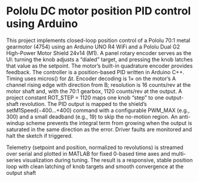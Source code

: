# Pololu DC motor position PID control using Arduino
This project implements closed-loop position control of a Pololu 70:1 metal gearmotor (4754) using an Arduino UNO R4 WiFi and a Pololu Dual G2 High-Power Motor Shield 24v14 (M1). A panel rotary encoder serves as the UI: turning the knob adjusts a “dialed” target, and pressing the knob latches that value as the setpoint. The motor’s built-in quadrature encoder provides feedback.
The controller is a position-based PID written in Arduino C++. Timing uses micros() for Δt. Encoder decoding is 1× on the motor’s A channel rising edge with direction from B; resolution is 16 counts/rev at the motor shaft and, with the 70:1 gearbox, 1120 counts/rev at the output. A project constant ROT_STEP = 1120 maps one knob “step” to one output-shaft revolution. The PID output is mapped to the shield’s setM1Speed(−400…+400) command with a configurable PWM_MAX (e.g., 300) and a small deadband (e.g., 19) to skip the no-motion region. An anti-windup scheme prevents the integral term from growing when the output is saturated in the same direction as the error. Driver faults are monitored and halt the sketch if triggered.

Telemetry (setpoint and position, normalized to revolutions) is streamed over serial and plotted in MATLAB for fixed 0-based time axes and multi-series visualization during tuning. The result is a responsive, stable position loop with clean latching of knob targets and smooth convergence at the output shaft
